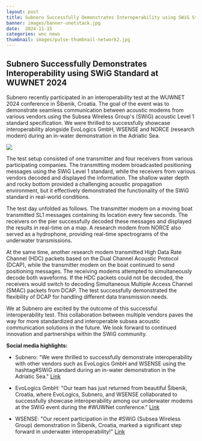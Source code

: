 ```yaml
---
layout: post
title: Subnero Successfully Demonstrates Interoperability using SWiG Standard at WUWNET 2024
banner: images/banner-unetstack.jpg
date:  2024-11-15
categories: wnc news
thumbnail: images/pulse-thumbnail-network2.jpg
---
```


## Subnero Successfully Demonstrates Interoperability using SWiG Standard at WUWNET 2024

Subnero recently participated in an interoperability test at the WUWNET 2024 conference in Šibenik, Croatia. The goal of the event was to demonstrate seamless communication between acoustic modems from various vendors using the Subsea Wireless Group's (SWiG) acoustic Level 1 standard specification. We were thrilled to successfully showcase interoperability alongside EvoLogics GmbH, WSENSE and NORCE (research modem) during an in-water demonstration in the Adriatic Sea.

<div class='pulse-img-div'>
    <img src="{{site.baseurl}}/images/swig-interop.png" class='pulse-img'>
</div>

The test setup consisted of one transmitter and four receivers from various participating companies. The transmitting modem broadcasted positioning messages using the SWiG Level 1 standard, while the receivers from various vendors decoded and displayed the information. The shallow water depth and rocky bottom provided a challenging acoustic propagation environment, but it effectively demonstrated the functionality of the SWiG standard in real-world conditions. 

The test day unfolded as follows. The transmitter modem on a moving boat transmitted SL1 messages containing its location every few seconds. The receivers on the pier successfully decoded these messages and displayed the results in real-time on a map. A research modem from NORCE also served as a hydrophone, providing real-time spectrograms of the underwater transmissions.

At the same time, another research modem transmitted High Data Rate Channel (HDC) packets based on the Dual Channel Acoustic Protocol (DCAP), while the transmitter modem on the boat continued to send positioning messages. The receiving modems attempted to simultaneously decode both waveforms. If the HDC packets could not be decoded, the receivers would switch to decoding Simultaneous Multiple Access Channel (SMAC) packets from DCAP. The test successfully demonstrated the flexibility of DCAP for handling different data transmission needs.

We at Subnero are excited by the outcome of this successful interoperability test.  This collaboration between multiple vendors paves the way for more standardized and interoperable subsea acoustic communication solutions in the future.  We look forward to continued innovation and partnerships within the SWiG community.

**Social media highlights:**

* Subnero: "We were thrilled to successfully demonstrate interoperability with other vendors such as EvoLogics GmbH and WSENSE using the hashtag#SWiG standard during an in-water demonstration in the Adriatic Sea." [Link](https://www.linkedin.com/posts/subnero_swig-wuwnet2024-swig-activity-7259144995218075648-7h0F)

* EvoLogics GmbH: "Our team has just returned from beautiful Šibenik, Croatia, where EvoLogics, Subnero, and WSENSE collaborated to successfully showcase interoperability among our underwater modems at the SWiG event during the #WUWNet conference." [Link](https://www.linkedin.com/posts/evologics-gmbh_evologics-wuwnet-norce-activity-7259873544346472448-KrE7)

* WSENSE:  "Our recent participation in the #SWiG (Subsea Wireless Group) demonstration in Šibenik, Croatia, marked a significant step forward in underwater interoperability!" [Link](https://www.linkedin.com/posts/wsense_swig-wsense-swigacoustic-activity-7261708120257675264-68mq)

